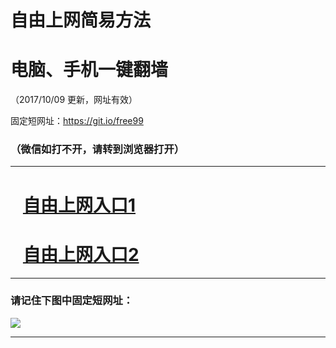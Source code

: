 ﻿# 自由上网简易方法

# 电脑、手机一键翻墙

（2017/10/09 更新，网址有效）

固定短网址：https://git.io/free99

### （微信如打不开，请转到浏览器打开）


***





# &nbsp;&nbsp; <a href="http://ft2722021368.fwq-tz-1001.info/fwqtz01.html?t=10090019343 " target="_blank">自由上网入口1</a>
# &nbsp;&nbsp; <a href="http://ft1733713170.fwq-tz-1002.info/fwqtz02.html?t=10090016494 " target="_blank">自由上网入口2</a>
***

### 请记住下图中固定短网址：

<img src="https://s3-us-west-2.amazonaws.com/fwq-1001/yjfq-20170905okok.png" /> 


***


